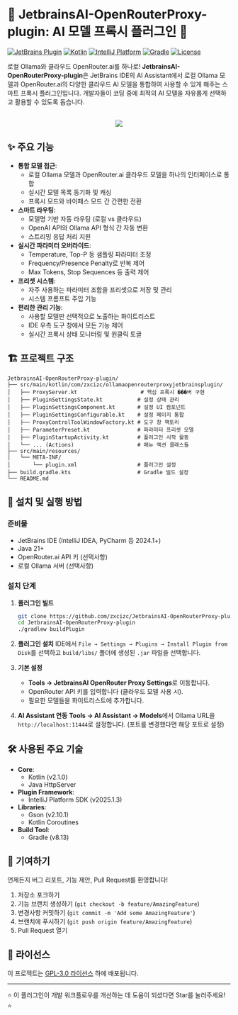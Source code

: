 # 🚀 JetbrainsAI-OpenRouterProxy-plugin: AI 모델 프록시 플러그인 🤖

[![JetBrains Plugin](https://img.shields.io/badge/JetBrains-Plugin-000000?style=for-the-badge&logo=jetbrains&logoColor=white)](https://plugins.jetbrains.com/)
[![Kotlin](https://img.shields.io/badge/Kotlin-2.1.0-7F52FF?style=for-the-badge&logo=kotlin&logoColor=white)](https://kotlinlang.org/)
[![IntelliJ Platform](https://img.shields.io/badge/IntelliJ%20Platform-2025.1.3-000000?style=for-the-badge&logo=intellijidea&logoColor=white)](https://plugins.jetbrains.com/)
[![Gradle](https://img.shields.io/badge/Gradle-8.13-02303A?style=for-the-badge&logo=gradle&logoColor=white)](https://gradle.org/)
[![License](https://img.shields.io/badge/License-GPL--3.0-blue?style=for-the-badge)](LICENSE)

로컬 Ollama와 클라우드 OpenRouter.ai를 하나로! **JetbrainsAI-OpenRouterProxy-plugin**은 JetBrains IDE의 AI Assistant에서 로컬 Ollama 모델과 OpenRouter.ai의 다양한 클라우드 AI 모델을 통합하여 사용할 수 있게 해주는 스마트 프록시 플러그인입니다. 개발자들이 코딩 중에 최적의 AI 모델을 자유롭게 선택하고 활용할 수 있도록 돕습니다.

<p align="center">
    <br>
    <img src="https://github.com/user-attachments/assets/d16313a3-b31e-4698-814a-81646a3589d9">
    <br>
</p>

## ✨ 주요 기능

- **통합 모델 접근**:
    - 로컬 Ollama 모델과 OpenRouter.ai 클라우드 모델을 하나의 인터페이스로 통합
    - 실시간 모델 목록 동기화 및 캐싱
    - 프록시 모드와 바이패스 모드 간 간편한 전환
- **스마트 라우팅**:
    - 모델명 기반 자동 라우팅 (로컬 vs 클라우드)
    - OpenAI API와 Ollama API 형식 간 자동 변환
    - 스트리밍 응답 처리 지원
- **실시간 파라미터 오버라이드**:
    - Temperature, Top-P 등 샘플링 파라미터 조정
    - Frequency/Presence Penalty로 반복 제어
    - Max Tokens, Stop Sequences 등 출력 제어
- **프리셋 시스템**:
    - 자주 사용하는 파라미터 조합을 프리셋으로 저장 및 관리
    - 시스템 프롬프트 주입 기능
- **편리한 관리 기능**:
    - 사용할 모델만 선택적으로 노출하는 화이트리스트
    - IDE 우측 도구 창에서 모든 기능 제어
    - 실시간 프록시 상태 모니터링 및 원클릭 토글

## 🏗️ 프로젝트 구조

~~~
JetbrainsAI-OpenRouterProxy-plugin/
├── src/main/kotlin/com/zxcizc/ollamaopenrouterproxyjetbrainsplugin/
│   ├── ProxyServer.kt                    # 핵심 프록시 ���버 구현
│   ├── PluginSettingsState.kt           # 설정 상태 관리
│   ├── PluginSettingsComponent.kt       # 설정 UI 컴포넌트
│   ├── PluginSettingsConfigurable.kt    # 설정 페이지 통합
│   ├── ProxyControlToolWindowFactory.kt # 도구 창 팩토리
│   ├── ParameterPreset.kt               # 파라미터 프리셋 모델
│   ├── PluginStartupActivity.kt         # 플러그인 시작 활동
│   └── ... (Actions)                    # 메뉴 액션 클래스들
├── src/main/resources/
│   └── META-INF/
│       └── plugin.xml                   # 플러그인 설정
├── build.gradle.kts                     # Gradle 빌드 설정
└── README.md
~~~

## 🚀 설치 및 실행 방법

### 준비물
- JetBrains IDE (IntelliJ IDEA, PyCharm 등 2024.1+)
- Java 21+
- OpenRouter.ai API 키 (선택사항)
- 로컬 Ollama 서버 (선택사항)

### 설치 단계
1.  **플러그인 빌드**
    ~~~bash
    git clone https://github.com/zxcizc/JetbrainsAI-OpenRouterProxy-plugin.git
    cd JetbrainsAI-OpenRouterProxy-plugin
    ./gradlew buildPlugin
    ~~~

2.  **플러그인 설치**
    IDE에서 `File → Settings → Plugins → Install Plugin from Disk`를 선택하고 `build/libs/` 폴더에 생성된 `.jar` 파일을 선택합니다.

3.  **기본 설정**
    - **Tools → JetbrainsAI OpenRouter Proxy Settings**로 이동합니다.
    - OpenRouter API 키를 입력합니다 (클라우드 모델 사용 시).
    - 필요한 모델들을 화이트리스트에 추가합니다.

4.  **AI Assistant 연동**
   **Tools → AI Assistant → Models**에서 Ollama URL을 `http://localhost:11444`로 설정합니다. (포트를 변경했다면 해당 포트로 설정)

## 🛠️ 사용된 주요 기술

-   **Core**:
    -   Kotlin (v2.1.0)
    -   Java HttpServer
-   **Plugin Framework**:
    -   IntelliJ Platform SDK (v2025.1.3)
-   **Libraries**:
    -   Gson (v2.10.1)
    -   Kotlin Coroutines
-   **Build Tool**:
    -   Gradle (v8.13)

## 🤝 기여하기

언제든지 버그 리포트, 기능 제안, Pull Request를 환영합니다!

1.  저장소 포크하기
2.  기능 브랜치 생성하기 (`git checkout -b feature/AmazingFeature`)
3.  변경사항 커밋하기 (`git commit -m 'Add some AmazingFeature'`)
4.  브랜치에 푸시하기 (`git push origin feature/AmazingFeature`)
5.  Pull Request 열기

## 📝 라이선스

이 프로젝트는 [GPL-3.0 라이선스](LICENSE) 하에 배포됩니다.

---

⭐ 이 플러그인이 개발 워크플로우를 개선하는 데 도움이 되셨다면 Star를 눌러주세요! ⭐
